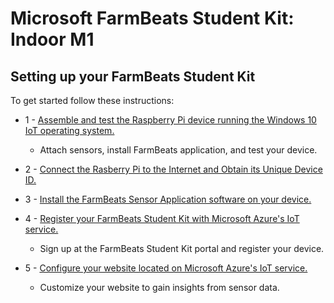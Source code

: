 Microsoft FarmBeats Student Kit: Indoor M1
==========================================


Setting up your FarmBeats Student Kit
-------------------------------------

To get started follow these instructions:

-   1 - [Assemble and test the Raspberry Pi device running the Windows 10 IoT operating system.](https://github.com/richstep/studentkit/blob/master/Indoor-m1/1_Assemble_your_FarmBeats_Student_Kit_Hardware.md)

    -   Attach sensors, install FarmBeats application, and test your device.

-   2 - [Connect the Rasberry Pi to the Internet and Obtain its Unique Device ID.](https://github.com/richstep/studentkit/blob/master/Indoor-m1/2_Identify_your_unique_Device_ID.md.md)

-   3 - [Install the FarmBeats Sensor Application software on your device.](https://github.com/richstep/studentkit/blob/master/Indoor-m1/3_Install_the_FarmBeats_Sensor_Application_Software.md)

-   4 - [Register your FarmBeats Student Kit with Microsoft Azure's IoT service.](https://github.com/richstep/studentkit/blob/master/Indoor-m1/4_Register_your_FarmBeats_Student_Kit_User_and_Device.md)

    -   Sign up at the FarmBeats Student Kit portal and register your device.

-   5 - [Configure your website located on Microsoft Azure's IoT service.](https://github.com/richstep/studentkit/blob/master/Indoor-m1/5_Configure_your_Azure_IoT_Central_Cloud_Service.md)

    -   Customize your website to gain insights from sensor data.

